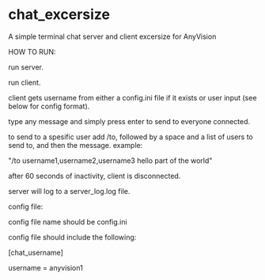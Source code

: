 # chat_excersize
A simple terminal chat server and client excersize for AnyVision

HOW TO RUN:

run server.

run client.

client gets username from either a config.ini file if it exists or user input (see below for config format).

type any message and simply press enter to send to everyone connected.

to send to a spesific user add /to, followed by a space and a list of users to send to, and then the message. example:

"/to username1,username2,username3 hello part of the world"

after 60 seconds of inactivity, client is disconnected.

server will log to a server_log.log file.



config file:

config file name should be config.ini

config file should include the following:

[chat_username]

username = anyvision1
